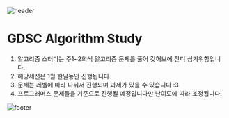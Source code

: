 ![header](https://capsule-render.vercel.app/api?text=GDSC_Algorithm&animation=fadeIn&fontColor=000080)

# GDSC Algorithm Study

1. 알고리즘 스터디는 주1~2회씩 알고리즘 문제를 풀어 깃허브에 잔디 심기위함입니다.
2. 해당세션은 1월 한달동안 진행됩니다.
3. 문제는 레벨에 따라 나눠서 진행되며 과제가 있을 수 있습니다 :3
4. 프로그래머스 문제들을 기준으로 진행될 예정입니다만 난이도에 따라 조정됩니다. 

![footer](https://capsule-render.vercel.app/api?type=soft&section=footer&size=40)
